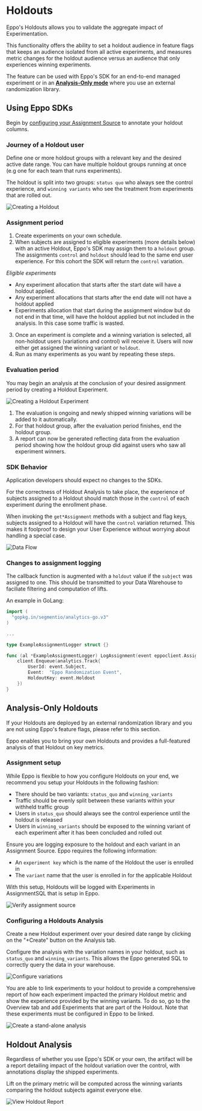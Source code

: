 # Holdouts

Eppo's Holdouts allows you to validate the aggregate impact of Experimentation.

This functionality offers the ability to set a holdout audience in feature flags that keeps an audience isolated from all active experiments, and measures metric changes for the holdout audience versus an audience that only experiences winning experiments.

The feature can be used with Eppo's SDK for an end-to-end managed experiment or in an [**Analysis-Only mode**](#analysis-only-holdouts) where you use an external randomization library.

## Using Eppo SDKs

Begin by [configuring your Assignment Source](/data-management/definitions/assignment-sql) to annotate your holdout columns.

### Journey of a Holdout user

Define one or more holdout groups with a relevant key and the desired active date range. You can have multiple holdout groups running at once (e.g one for each team that runs experiments).

The holdout is split into two groups: `status quo` who always see the control experience, and `winning variants` who see the treatment from experiments that are rolled out.

![Creating a Holdout](/img/experiments/holdouts/holdouts-create-object.png)

### Assignment period

1. Create experiments on your own schedule.
2. When subjects are assigned to eligible experiments (more details below) with an active Holdout, 
Eppo's SDK may assign them to a `holdout` group. The assignments `control` and `holdout` should lead to the same end user experience.
For this cohort the SDK will return the `control` variation.

*Eligible experiments*

* Any experiment allocation that starts after the start date will have a holdout applied.
* Any experiment allocations that starts after the end date will not have a holdout applied
* Experiments allocation that start during the assignment window but do not end in that time, will have the holdout applied but not included in the analysis. In this case some traffic is wasted.

3. Once an experiment is complete and a winning variation is selected, all non-holdout users (variations and control) will receive it. Users will now either get assigned the winning variant or `holdout`.
4. Run as many experiments as you want by repeating these steps.

### Evaluation period

You may begin an analysis at the conclusion of your desired assignment period by creating a Holdout Experiment.

![Creating a Holdout Experiment](/img/experiments/holdouts/holdouts-create-experiment.png)

1. The evaluation is ongoing and newly shipped winning variations will be added to it automatically.
2. For that holdout group, after the evaluation period finishes, end the holdout group. 
3. A report can now be generated reflecting data from the evaluation period showing how the holdout group did against users who saw all experiment winners.

### SDK Behavior

Application developers should expect no changes to the SDKs.

For the correctness of Holdout Analysis to take place, the experience of
subjects assigned to a Holdout should match those in the `control` of each 
experiment during the enrollment phase.

When invoking the `get*Assignment` methods with a subject and flag keys,
subjects assigned to a Holdout will have the `control` variation returned.
This makes it foolproof to design your User Experience without worrying
about handling a special case.

![Data Flow](/img/experiments/holdouts/holdouts-data-flow.png)

### Changes to assignment logging

The callback function is augmented with a `holdout` value if the `subject`
was assigned to one. This should be transmitted to your Data Warehouse
to faciliate filtering and computation of lifts.

An example in GoLang:

```go
import (
  "gopkg.in/segmentio/analytics-go.v3"
)

...

type ExampleAssignmentLogger struct {}

func (al *ExampleAssignmentLogger) LogAssignment(event eppoclient.AssignmentEvent) {
    client.Enqueue(analytics.Track{
        UserId: event.Subject,
        Event:  "Eppo Randomization Event",
        HoldoutKey: event.Holdout
    })
}
```

## Analysis-Only Holdouts

If your Holdouts are deployed by an external randomization library and you are not using Eppo's feature flags, please refer to this section.

Eppo enables you to bring your own Holdouts and provides a full-featured analysis of that Holdout on key metrics.

### Assignment setup

While Eppo is flexible to how you configure Holdouts on your end, we recommend you setup your Holdouts in the following fashion:
* There should be two variants: `status_quo` and `winning_variants`
* Traffic should be evenly split between these variants within your withheld traffic group
* Users in `status_quo` should always see the control experience until the holdout is released
* Users in `winning_variants` should be exposed to the winning variant of each experiment after it has been concluded and rolled out

Ensure you are logging exposure to the holdout and each variant in an Assignment Source. Eppo requires the following information:
*  An `experiment key` which is the name of the Holdout the user is enrolled in
*  The `variant` name that the user is enrolled in for the applicable Holdout

With this setup, Holdouts will be logged with Experiments in AssignmentSQL that is setup in Eppo.

![Verify assignment source](/img/experiments/holdouts/standalone-assignment-sql.png)

### Configuring a Holdouts Analysis

Create a new Holdout experiment over your desired date range by clicking on the "+Create" button on the Analysis tab.

Configure the analysis with the variation names in your holdout, such as `status_quo` and `winning_variants`.  This allows the Eppo generated SQL to correctly query the data in your warehouse.

![Configure variations](/img/experiments/holdouts/standalone-variations.png)

You are able to link experiments to your holdout to provide a comprehensive report of how each experiment impacted the primary Holdout metric and show the experience provided by the winning variants. To do so, go to the Overview tab and add Experiments that are part of the Holdout. Note that these experiments must be configured in Eppo to be linked.

![Create a stand-alone analysis](/img/experiments/holdouts/analysis-only-setup1.png)

## Holdout Analysis

Regardless of whether you use Eppo's SDK or your own, the artifact will be a report detailing impact of the holdout variation over the control,
with annotations display the shipped experiments.

Lift on the primary metric will be computed across the winning variants comparing the holdout subjects against everyone else.

![View Holdout Report](/img/experiments/holdouts/holdouts-report.png)

